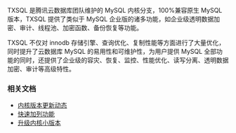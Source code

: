 TXSQL 是腾讯云数据库团队维护的 MySQL 内核分支，100%兼容原生 MySQL 版本，TXSQL 提供了类似于 MySQL 企业版的诸多功能，如企业级透明数据加密、审计、线程池、加密函数、备份恢复等功能。

TXSQL 不仅对 innodb 存储引擎、查询优化、复制性能等方面进行了大量优化，同时提升了云数据库 MySQL 的易用性和可维护性，为用户提供 MySQL 全部功能的同时，还提供了企业级的容灾、恢复、监控、性能优化、读写分离、透明数据加密、审计等高级特性。	 


### 相关文档
- [内核版本更新动态](https://cloud.tencent.com/document/product/236/42539)
- [快速加列功能](https://cloud.tencent.com/document/product/236/43732)
- [升级内核小版本](https://cloud.tencent.com/document/product/236/45522)

